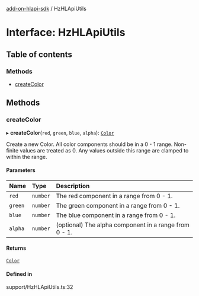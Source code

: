 [add-on-hlapi-sdk](../overview.md) / HzHLApiUtils

# Interface: HzHLApiUtils

## Table of contents

### Methods

- [createColor](HzHLApiUtils.md#createColor)

## Methods

### <a id="createColor" name="createColor"></a> createColor

▸ **createColor**(`red`, `green`, `blue`, `alpha`): [`Color`](../classes/Color.md)

Create a new Color. All color components should be in a 0 - 1 range. Non-finite
values are treated as 0. Any values outside this range are clamped to within the
range.

#### Parameters

| Name | Type | Description |
| :------ | :------ | :------ |
| `red` | `number` | The red component in a range from 0 - 1. |
| `green` | `number` | The green component in a range from 0 - 1. |
| `blue` | `number` | The blue component in a range from 0 - 1. |
| `alpha` | `number` | (optional) The alpha component in a range from 0 - 1. |

#### Returns

[`Color`](../classes/Color.md)

#### Defined in

support/HzHLApiUtils.ts:32
